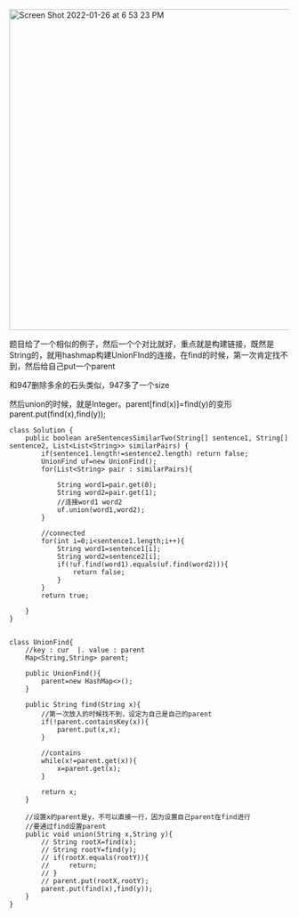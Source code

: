 <img width="577" alt="Screen Shot 2022-01-26 at 6 53 23 PM" src="https://user-images.githubusercontent.com/59748598/151283621-8458d860-ce73-4201-ba4a-ca69928562ab.png">

题目给了一个相似的例子，然后一个个对比就好，重点就是构建链接，既然是String的，就用hashmap构建UnionFInd的连接，在find的时候，第一次肯定找不到，然后给自己put一个parent


和947删除多余的石头类似，947多了一个size

然后union的时候，就是Integer。parent[find(x)]=find(y)的变形     parent.put(find(x),find(y));

```` 
class Solution {
    public boolean areSentencesSimilarTwo(String[] sentence1, String[] sentence2, List<List<String>> similarPairs) {
        if(sentence1.length!=sentence2.length) return false;
        UnionFind uf=new UnionFind();
        for(List<String> pair : similarPairs){
            
            String word1=pair.get(0);
            String word2=pair.get(1);
            //连接word1 word2
            uf.union(word1,word2);
        }
        
        //connected
        for(int i=0;i<sentence1.length;i++){
            String word1=sentence1[i];
            String word2=sentence2[i];
            if(!uf.find(word1).equals(uf.find(word2))){
                return false;
            }
        }
        return true;
        
    }
}


class UnionFind{
    //key : cur  |. value : parent
    Map<String,String> parent;
    
    public UnionFind(){
        parent=new HashMap<>();
    }
    
    public String find(String x){
        //第一次放入的时候找不到，设定为自己是自己的parent
        if(!parent.containsKey(x)){
            parent.put(x,x);
        }
        
        //contains
        while(x!=parent.get(x)){
            x=parent.get(x);
        }
        
        return x;
    }
    
    //设置x的parent是y，不可以直接一行，因为设置自己parent在find进行
    //要通过find设置parent
    public void union(String x,String y){
        // String rootX=find(x);
        // String rootY=find(y);
        // if(rootX.equals(rootY)){
        //     return;
        // }
        // parent.put(rootX,rootY);
        parent.put(find(x),find(y));
    }
}
````






